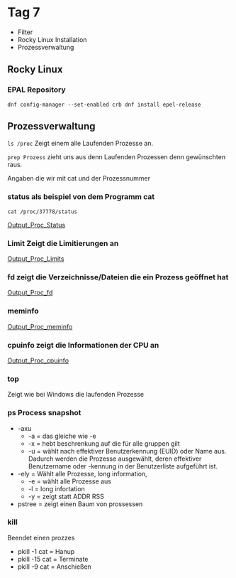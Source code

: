 # Tag 7

* Filter
* Rocky Linux Installation
* Prozessverwaltung

## Rocky Linux

### EPAL Repository

 `dnf config-manager --set-enabled crb dnf install epel-release`

## Prozessverwaltung

`ls /proc` Zeigt einem alle Laufenden Prozesse an.

`prep Prozess` zieht uns aus denn Laufenden Prozessen denn gewünschten raus.

Angaben die wir mit cat und der Prozessnummer

### status als beispiel von dem Programm cat

 `cat /proc/37778/status`

[Output_Proc_Status](./Outputs/Output_Proc_Status.md)

### Limit Zeigt die Limitierungen an

[Output_Proc_Limits](./Outputs/Output_Proc_Limits.md)

### fd zeigt die Verzeichnisse/Dateien die ein Prozess geöffnet hat

[Output_Proc_fd](./Outputs/Output_Proc_fd.md)

### meminfo

[Output_Proc_meminfo](./Outputs/Output_Proc_meminfo.md)

### cpuinfo zeigt die Informationen der CPU an

[Output_Proc_cpuinfo](./Outputs/Output_Proc_cpuinfo.md)

### top

Zeigt wie bei Windows die laufenden Prozesse

### ps Process snapshot

* -axu
  * -a = das gleiche wie -e
  * -x = hebt beschrenkung auf die für alle gruppen gilt
  * -u = wählt nach effektiver Benutzerkennung (EUID) oder Name aus. Dadurch werden die Prozesse ausgewählt, deren effektiver Benutzername oder -kennung in der Benutzerliste aufgeführt ist.
* -ely = Wählt alle Prozesse, long information,
  * -e = wählt alle Prozesse aus
  * -l = long infortation
  * -y = zeigt statt ADDR RSS
* pstree = zeigt einen Baum von prossessen

### kill

Beendet einen prozzes

* pkill -1 cat = Hanup
* pkill -15 cat = Terminate
* pkill -9  cat = Anschießen
